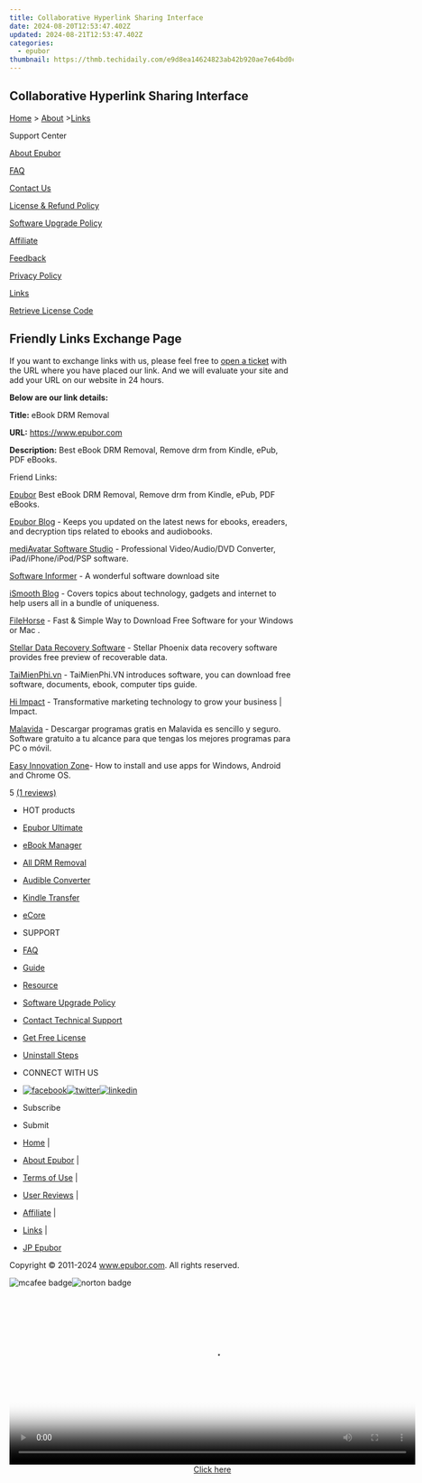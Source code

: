 ```yaml
---
title: Collaborative Hyperlink Sharing Interface
date: 2024-08-20T12:53:47.402Z
updated: 2024-08-21T12:53:47.402Z
categories:
  - epubor
thumbnail: https://thmb.techidaily.com/e9d8ea14624823ab42b920ae7e64bd0cdd0f223f034665de677791f435688b98.jpg
---
```


## Collaborative Hyperlink Sharing Interface

[Home](https://tools.techidaily.com/epubor/products/) \> [About](https://tools.techidaily.com/epubor/products/) \>[Links](https://tools.techidaily.com/epubor/products/)

Support Center

[About Epubor](https://tools.techidaily.com/epubor/products/)

[FAQ](https://tools.techidaily.com/epubor/products/)

[Contact Us](https://tools.techidaily.com/epubor/products/)

[License & Refund Policy](https://tools.techidaily.com/epubor/products/)

[Software Upgrade Policy](https://tools.techidaily.com/epubor/products/)

[Affiliate](https://tools.techidaily.com/epubor/products/)

[Feedback](https://tools.techidaily.com/epubor/products/)

[Privacy Policy](https://tools.techidaily.com/epubor/products/)

[Links](https://tools.techidaily.com/epubor/products/)

[Retrieve License Code](https://tools.techidaily.com/epubor/products/)

## Friendly Links Exchange Page 

If you want to exchange links with us, please feel free to [open a ticket](https://share.hsforms.com/1XMDdDw%5FCReqsb5-qCwX6fgc1yk8) with the URL where you have placed our link. And we will evaluate your site and add your URL on our website in 24 hours.

**Below are our link details:**

**Title:** eBook DRM Removal

**URL:** <https://www.epubor.com>

**Description:** Best eBook DRM Removal, Remove drm from Kindle, ePub, PDF eBooks.

Friend Links:

[Epubor](https://www.epubor.com) Best eBook DRM Removal, Remove drm from Kindle, ePub, PDF eBooks.

[Epubor Blog](https://ebookconverter.blogspot.com/) \- Keeps you updated on the latest news for ebooks, ereaders, and decryption tips related to ebooks and audiobooks.

[mediAvatar Software Studio](http://www.mediavideoconverter.com) \- Professional Video/Audio/DVD Converter, iPad/iPhone/iPod/PSP software.

[Software Informer](http://software.informer.com) \- A wonderful software download site

[iSmooth Blog](http://www.ismoothblog.com/) \- Covers topics about technology, gadgets and internet to help users all in a bundle of uniqueness.

[FileHorse](http://www.filehorse.com/) \- Fast & Simple Way to Download Free Software for your Windows or Mac .

[Stellar Data Recovery Software](http://www.stellardata-recovery.com/) \- Stellar Phoenix data recovery software provides free preview of recoverable data.

[TaiMienPhi.vn](http://taimienphi.vn/) \- TaiMienPhi.VN introduces software, you can download free software, documents, ebook, computer tips guide.

[Hi Impact](https://impact.com/) \- Transformative marketing technology to grow your business | Impact.

[Malavida](https://www.malavida.com/) \- Descargar programas gratis en Malavida es sencillo y seguro. Software gratuito a tu alcance para que tengas los mejores programas para PC o móvil.

[Easy Innovation Zone](https://eizone.info/)\- How to install and use apps for Windows, Android and Chrome OS.

5 [(1 reviews)](http://www.epubor.com/links-sms.htm) 

* HOT products
* [Epubor Ultimate](https://tools.techidaily.com/epubor/ultimate/)
* [eBook Manager](https://tools.techidaily.com/epubor/ebook-manager/)
* [All DRM Removal](https://tools.techidaily.com/epubor/drm-removal-tools/)
* [Audible Converter](https://tools.techidaily.com/epubor/audible-converter/)
* [Kindle Transfer](https://tools.techidaily.com/epubor/transfer/)
* [eCore](https://tools.techidaily.com/epubor/ecore/)

* SUPPORT
* [FAQ](https://tools.techidaily.com/epubor/products/)
* [Guide](https://tools.techidaily.com/epubor/products/)
* [Resource](https://tools.techidaily.com/epubor/products/)
* [Software Upgrade Policy](https://tools.techidaily.com/epubor/products/)
* [Contact Technical Support](https://tools.techidaily.com/epubor/products/)
* [Get Free License](https://tools.techidaily.com/epubor/products/)
* [Uninstall Steps](https://tools.techidaily.com/epubor/products/)

* CONNECT WITH US
* [![facebook](http://www.epubor.com/images/fb.png)](https://www.facebook.com/eBookConverter)[![twitter](http://www.epubor.com/images/tw.png)](https://twitter.com/eBook%5FConverter)[![linkedin](http://www.epubor.com/images/Linkedin-Logo.png)](https://www.linkedin.com/company/epubor/)

* Subscribe
* Submit

* [Home](https://tools.techidaily.com/epubor/products/) |
* [About Epubor](https://tools.techidaily.com/epubor/products/) |
* [Terms of Use](https://tools.techidaily.com/epubor/products/) |
* [User Reviews](https://tools.techidaily.com/epubor/products/) |
* [Affiliate](https://tools.techidaily.com/epubor/products/) |
* [Links](https://tools.techidaily.com/epubor/products/) |
* [JP Epubor](https://jp.epubor.com)

Copyright © 2011-2024 www.epubor.com. All rights reserved.

![mcafee badge](http://www.epubor.com/images/mcafee-secure.png)![norton badge](http://www.epubor.com/images/norton-icon.png)

<ins class="adsbygoogle"
     style="display:block"
     data-ad-format="autorelaxed"
     data-ad-client="ca-pub-7571918770474297"
     data-ad-slot="1223367746"></ins>



<ins class="adsbygoogle"
     style="display:block"
     data-ad-client="ca-pub-7571918770474297"
     data-ad-slot="8358498916"
     data-ad-format="auto"
     data-full-width-responsive="true"></ins>



<!-- affiliate ads begin -->
<span id="1993652">
					<video width="720" height="300" style="cursor:pointer"
           poster="//a.impactradius-go.com/display-clicktoplayimage/1993652.jpeg"
           onclick="if(!this.playClicked){this.play();this.setAttribute('controls',true);this.playClicked=true;}">
	   <source src="//a.impactradius-go.com/display-ad/22993-1993652">
	   <img src="//a.impactradius-go.com/display-clicktoplayimage/1993652.jpeg" style="border: none; height: 100%; width: 100%; object-fit: contain">
	</video>
	<div style="width:720px;text-align:center"><a href="javascript:window.open(decodeURIComponent('https%3A%2F%2Fhomestyler.sjv.io%2Fc%2F5597632%2F1993652%2F22993'), '_blank');void(0);">Click here</a></div>
</span>
<img height="0" width="0" src="https://imp.pxf.io/i/5597632/1993652/22993" style="position:absolute;visibility:hidden;" border="0" />
<!-- affiliate ads end -->